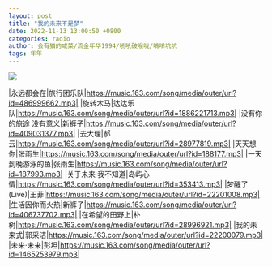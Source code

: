 ```yaml
---
layout: post
title: "我的未来不是梦"
date: 2022-11-13 13:00:50 +0800
categories: radio
author: 会有猫的咸菜/流金年华1994/吼吼破喉咙/啃啃坑坑
tags: 年年
---
```

![]({{site.baseurl}}/images/cover_20221113.jpg)

|永远都会在|旅行团乐队|https://music.163.com/song/media/outer/url?id=486999662.mp3|
|旋转木马|达达乐队|https://music.163.com/song/media/outer/url?id=1886221713.mp3|
|没有你的旅途 没有意义|新裤子|https://music.163.com/song/media/outer/url?id=409031377.mp3|
|去大理|郝云|https://music.163.com/song/media/outer/url?id=28977819.mp3|
|天天想你|张雨生|https://music.163.com/song/media/outer/url?id=188177.mp3|
|一天到晚游泳的鱼|张雨生|https://music.163.com/song/media/outer/url?id=187993.mp3|
|关于未来 我不知道|岛屿心情|https://music.163.com/song/media/outer/url?id=353413.mp3|
|梦醒了 (Live)|王菲|https://music.163.com/song/media/outer/url?id=22201008.mp3|
|生活因你而火热|新裤子|https://music.163.com/song/media/outer/url?id=406737702.mp3|
|在希望的田野上|朴树|https://music.163.com/song/media/outer/url?id=28996921.mp3|
|我的未来式|郭采洁|https://music.163.com/song/media/outer/url?id=22200079.mp3|
|未来·未来|彭坦|https://music.163.com/song/media/outer/url?id=1465253979.mp3|

